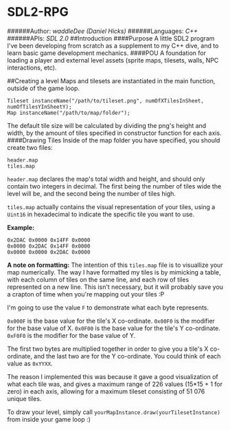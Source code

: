 # SDL2-RPG
######Author: *waddleDee (Daniel Hicks)*
######Languages: *C++*
######APIs: *SDL 2.0*
##Introduction
####Purpose
A little SDL2 program I've been developing from scratch as a supplement to my C++ dive, and to learn basic game development mechanics.
####POU
A foundation for loading a player and external level assets (sprite maps, tilesets, walls, NPC interactions, etc).

##Creating a level
Maps and tilesets are instantiated in the main function, outside of the game loop.
```
Tileset instanceName("/path/to/tileset.png", numOfXTilesInSheet, numOfTilesYInSheetY);
Map instanceName("/path/to/map/folder");
```
The default tile size will be calculated by dividing the png's height and width, by the amount of tiles specified in constructor function for each axis.
####Drawing Tiles
Inside of the map folder you have specified, you should create two files:
```
header.map
tiles.map
```
`header.map` declares the map's total width and height, and should only contain two integers in decimal. The first being the number of tiles wide the level will be, and the second being the number of tiles high.

`tiles.map` actually contains the visual representation of your tiles, using a `Uint16` in hexadecimal to indicate the specific tile you want to use.

**Example:**
````
0x2DAC 0x0000 0x14FF 0x0000
0x0000 0x2DAC 0x14FF 0x0000
0x0000 0x0000 0x2DAC 0x0000
````
**A note on formatting:** The intention of this `tiles.map` file is to visuallize your map numerically. The way I have formatted my tiles is by mimicking a table, with each column of tiles on the same line, and each row of tiles represented on a new line. This isn't necessary, but it will probably save you a crapton of time when you're mapping out your tiles :P

I'm going to use the value `F` to demonstrate what each byte represents.

`0x000F` is the base value for the tile's X co-ordinate.
`0x00F0` is the modifier for the base value of X.
`0x0F00` is the base value for the tile's Y co-ordinate.
`0xF0F0` is the modifier for the base value of Y.

The first two bytes are multiplied together in order to give you a tile's X co-ordinate, and the last two are for the Y co-ordinate. You could think of each value as `0xYYXX`.

The reason I implemented this was because it gave a good visualization of what each tile was, and gives a maximum range of 226 values (15*15 + 1 for zero) in each axis, allowing for a maximum tileset consisting of 51 076 unique tiles.

To draw your level, simply call `yourMapInstance.draw(yourTilesetInstance)` from inside your game loop :)

